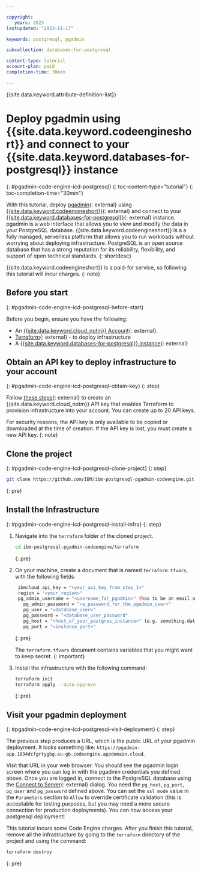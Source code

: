 ```yaml
---

copyright:
   years: 2023
lastupdated: "2023-11-17"

keywords: postgresql, pgadmin

subcollection: databases-for-postgresql

content-type: tutorial
account-plan: paid
completion-time: 30min

---
```


{{site.data.keyword.attribute-definition-list}}

# Deploy pgadmin using {{site.data.keyword.codeengineshort}} and connect to your {{site.data.keyword.databases-for-postgresql}} instance
{: #pgadmin-code-engine-icd-postgresql}
{: toc-content-type="tutorial"}
{: toc-completion-time="30min"}

With this tutorial, deploy [pgadmin](https://www.pgadmin.org/){: external} using [{{site.data.keyword.codeengineshort}}](https://www.ibm.com/products/code-engine){: external} and connect to your [{{site.data.keyword.databases-for-postgresql}}](https://www.ibm.com/products/databases-for-postgresql){: external} instance. pgadmin is a web interface that allows you to view and modify the data in your PostgreSQL database. {{site.data.keyword.codeengineshort}} is a a fully managed, serverless platform that allows you to run workloads without worrying about deploying infrastructure. PostgreSQL is an open source database that has a strong reputation for its reliability, flexibility, and support of open technical standards.
{: shortdesc}

{{site.data.keyword.codeengineshort}} is a paid-for service, so following this tutorial will incur charges.
{: note}

## Before you start
{: #pgadmin-code-engine-icd-postgresql-before-start}

Before you begin, ensure you have the following:

- An [{{site.data.keyword.cloud_notm}} Account](https://cloud.ibm.com/registration){: external}.
- [Terraform](https://www.terraform.io/){: external} - to deploy infrastructure
- A [{{site.data.keyword.databases-for-postgresql}} instance](https://cloud.ibm.com/databases/databases-for-postgresql/create){: external}

## Obtain an API key to deploy infrastructure to your account
{: #pgadmin-code-engine-icd-postgresql-obtain-key}
{: step}

Follow [these steps](/docs/account?topic=account-userapikey&interface=ui#create_user_key){: external} to create an {{site.data.keyword.cloud_notm}} API key that enables Terraform to provision infrastructure into your account. You can create up to 20 API keys.

For security reasons, the API key is only available to be copied or downloaded at the time of creation. If the API key is lost, you must create a new API key.
{: note}

## Clone the project
{: #pgadmin-code-engine-icd-postgresql-clone-project}
{: step}

```sh
git clone https://github.com/IBM/ibm-postgresql-pgadmin-codeengine.git
```
{: pre}

## Install the Infrastructure
{: #pgadmin-code-engine-icd-postgresql-install-infra}
{: step}

1. Navigate into the `terraform` folder of the cloned project.

   ```sh
   cd ibm-postgresql-pgadmin-codeengine/terraform
   ```
   {: pre}

1. On your machine, create a document that is named `terraform.tfvars`, with the following fields:

   ```sh
    ibmcloud_api_key = "<your_api_key_from_step_1>"
    region = "<your_region>"
    pg_admin_username = "<username_for_pgadmin>" (has to be an email address e.g. user@domain.com)
      pg_admin_password = "<a_password_for_the_pgadmin_user>"
      pg_user = "<database_user>"
      pg_password = "<database_user_password"
      pg_host = "<host_of_your_postgres_instance>" (e.g. something.databases.appdomain.cloud)
      pg_port = "<instance_port>"
   ```
   {: pre}

   The `terraform.tfvars` document contains variables that you might want to keep secret.
   {: important}

1. Install the infrastructure with the following command:

   ```sh
   terraform init
   terraform apply --auto-approve
   ```
   {: pre}

## Visit your pgadmin deployment
{: #pgadmin-code-engine-icd-postgresql-visit-deployment}
{: step}

The previous step produces a URL, which is the public URL of your pgadmin deployment. It looks something like: `https://pgadmin-app.1834dcfgrtygbg.eu-gb.codeengine.appdomain.cloud`.

Visit that URL in your web browser. You should see the pgadmin login screen where you can log in with the pgadmin credentials you defined above.
Once you are logged in, connect to the PostgreSQL database using the [Connect to Server](https://www.pgadmin.org/docs/pgadmin4/development/connecting.html){: external} dialog. You need the `pg_host`, `pg_port`, `pg_user` and `pg_password` defined above. You can set the `ssl mode` value in the `Parameters` section to `Allow` to override certificate validation (this is acceptable for testing purposes, but you may need a more secure connection for production deployments). You can now access your postgresql deployment!

This tutorial incurs some Code Engine charges. After you finish this tutorial, remove all the infrastructure by going to the `terraform` directory of the project and using the command:

```sh
terraform destroy
```
{: pre}
